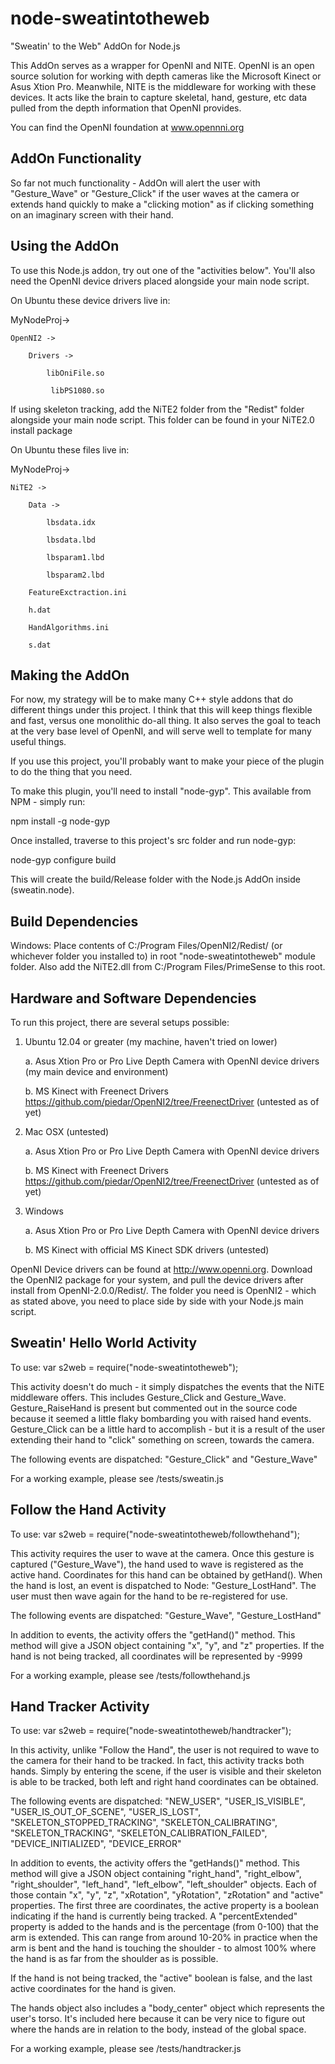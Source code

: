 node-sweatintotheweb
====================

"Sweatin' to the Web" AddOn for Node.js

This AddOn serves as a wrapper for OpenNI and NITE.  OpenNI is an open source solution for working with depth cameras like the Microsoft Kinect or Asus Xtion Pro.  Meanwhile, NITE is the middleware for working with these devices.  It acts like the brain to capture skeletal, hand, gesture, etc data pulled from the depth information that OpenNI provides.

You can find the OpenNI foundation at www.opennni.org


AddOn Functionality
-------------------

So far not much functionality - AddOn will alert the user with "Gesture_Wave" or "Gesture_Click" if the user waves at the camera or extends hand quickly to make a "clicking motion" as if clicking something on an imaginary screen with their hand.


Using the AddOn
---------------

To use this Node.js addon, try out one of the "activities below".  You'll also need the OpenNI device drivers placed alongside your main node script.

On Ubuntu these device drivers live in:

MyNodeProj->

    OpenNI2 ->

	    Drivers ->

		    libOniFile.so

		     libPS1080.so


If using skeleton tracking, add the NiTE2 folder from the "Redist" folder alongside your main node script.  This folder can be found in your NiTE2.0 install package

On Ubuntu these files live in:

MyNodeProj->

    NiTE2 ->

	    Data ->

		    lbsdata.idx

		    lbsdata.lbd

		    lbsparam1.lbd

		    lbsparam2.lbd

		FeatureExctraction.ini

		h.dat

		HandAlgorithms.ini
		
		s.dat


Making the AddOn
----------------

For now, my strategy will be to make many C++ style addons that do different things under this project.  I think that this will keep things flexible and fast, versus one monolithic do-all thing.  It also serves the goal to teach at the very base level of OpenNI, and will serve well to template for many useful things.

If you use this project, you'll probably want to make your piece of the plugin to do the thing that you need.

To make this plugin, you'll need to install "node-gyp".  This available from NPM - simply run:

npm install -g node-gyp

Once installed, traverse to this project's src folder and run node-gyp:

node-gyp configure build

This will create the build/Release folder with the Node.js AddOn inside (sweatin.node).


Build Dependencies
----------------------------------

Windows: Place contents of C:/Program Files/OpenNI2/Redist/ (or whichever folder you installed to) in root "node-sweatintotheweb" module folder.  Also add the NiTE2.dll from C:/Program Files/PrimeSense to this root.



Hardware and Software Dependencies
----------------------------------

To run this project, there are several setups possible:

1.  Ubuntu 12.04 or greater (my machine, haven't tried on lower)

	a.  Asus Xtion Pro or Pro Live Depth Camera with OpenNI device drivers (my main device and environment)

	b.  MS Kinect with Freenect Drivers https://github.com/piedar/OpenNI2/tree/FreenectDriver (untested as of yet)


2.  Mac OSX (untested)

	a.  Asus Xtion Pro or Pro Live Depth Camera with OpenNI device drivers

	b.  MS Kinect with Freenect Drivers https://github.com/piedar/OpenNI2/tree/FreenectDriver (untested as of yet)

3.  Windows

	a.  Asus Xtion Pro or Pro Live Depth Camera with OpenNI device drivers

	b.  MS Kinect with official MS Kinect SDK drivers (untested)


OpenNI Device drivers can be found at http://www.openni.org.  Download the OpenNI2 package for your system, and pull the device drivers after install from OpenNI-2.0.0/Redist/.  The folder you need is OpenNI2 - which as stated above, you need to place side by side with your Node.js main script.


Sweatin' Hello World Activity
------------------------------

To use:
var s2web = require("node-sweatintotheweb");

This activity doesn't do much - it simply dispatches the events that the NiTE middleware offers.
This includes Gesture_Click and Gesture_Wave.  Gesture_RaiseHand is present but commented out in the source code
because it seemed a little flaky bombarding you with raised hand events.  Gesture_Click can be a little hard to 
accomplish - but it is a result of the user extending their hand to "click" something on screen, towards the camera.

The following events are dispatched: "Gesture_Click" and "Gesture_Wave"

For a working example, please see /tests/sweatin.js


Follow the Hand Activity
------------------------

To use:
var s2web = require("node-sweatintotheweb/followthehand");

This activity requires the user to wave at the camera.  Once this gesture is captured ("Gesture_Wave"), the hand used to wave is registered as the active hand.  Coordinates for this hand can be obtained by getHand().  When the hand is lost, an event is dispatched to Node: "Gesture_LostHand".  The user must then wave again for the hand to be re-registered for use.

The following events are dispatched: "Gesture_Wave", "Gesture_LostHand"

In addition to events, the activity offers the "getHand()" method.  This method will give a JSON object containing "x", "y", and "z" properties.  If the hand is not being tracked, all coordinates will be represented by -9999

For a working example, please see /tests/followthehand.js


Hand Tracker Activity
----------------------

To use:
var s2web = require("node-sweatintotheweb/handtracker");

In this activity, unlike "Follow the Hand", the user is not required to wave to the camera for their hand to be tracked.  In fact, this activity tracks both hands.  Simply by entering the scene, if the user is visible and their skeleton is able to be tracked, both left and right hand coordinates can be obtained.

The following events are dispatched: "NEW_USER", "USER_IS_VISIBLE", "USER_IS_OUT_OF_SCENE", "USER_IS_LOST", "SKELETON_STOPPED_TRACKING", "SKELETON_CALIBRATING", "SKELETON_TRACKING", "SKELETON_CALIBRATION_FAILED", "DEVICE_INITIALIZED", "DEVICE_ERROR"

In addition to events, the activity offers the "getHands()" method.  This method will give a JSON object containing "right_hand", "right_elbow", "right_shoulder", "left_hand", "left_elbow", "left_shoulder" objects.  Each of those contain "x", "y", "z", "xRotation", "yRotation", "zRotation" and "active" properties.  The first three are coordinates, the active property is a boolean indicating if the hand is currently being tracked.  A "percentExtended" property is added to the hands and is the percentage (from 0-100) that the arm is extended.  This can range from around 10-20% in practice when the arm is bent and the hand is touching the shoulder - to almost 100% where the hand is as far from the shoulder as is possible.

If the hand is not being tracked, the "active" boolean is false, and the last active coordinates for the hand is given.

The hands object also includes a "body_center" object which represents the user's torso.  It's included here because it can be very nice to figure out where the hands are in relation to the body, instead of the global space.

For a working example, please see /tests/handtracker.js